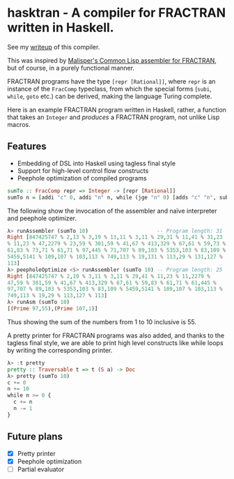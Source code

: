 # hasktran - A compiler for FRACTRAN written in Haskell.

See my
[writeup](https://siraben.dev/2020/02/26/translating_cl.html) of
this compiler.

This was inspired by [Malisper's Common Lisp assembler for
FRACTRAN](https://malisper.me/building-fizzbuzz-fractran-bottom/), but
of course, in a purely functional manner.

FRACTRAN programs have the type `[repr [Rational]]`, where `repr` is
an instance of the `FracComp` typeclass, from which the special forms
(`subi`, `while`, `goto` etc.) can be derived, making the language
Turing complete.

Here is an example FRACTRAN program written in Haskell, rather, a
function that takes an `Integer` and _produces_ a FRACTRAN program,
not unlike Lisp macros.

## Features
- Embedding of DSL into Haskell using tagless final style
- Support for high-level control flow constructs
- Peephole optimization of compiled programs
```haskell
sumTo :: FracComp repr => Integer -> [repr [Rational]]
sumTo n = [addi "c" 0, addi "n" n, while (jge "n" 0) [adds "c" "n", subi "n" 1]]
```

The following show the invocation of the assembler and naïve
interpreter and peephole optimizer.
```haskell
λ> runAssembler (sumTo 10)                      -- Program length: 31
Right [847425747 % 2,13 % 3,19 % 13,11 % 3,11 % 29,31 % 11,41 % 31,23
% 11,23 % 47,2279 % 23,59 % 301,59 % 41,67 % 413,329 % 67,61 % 59,73 %
61,83 % 73,71 % 61,71 % 97,445 % 71,707 % 89,103 % 5353,103 % 83,109 %
5459,5141 % 109,107 % 103,113 % 749,113 % 19,131 % 113,29 % 131,127 %
113]
λ> peepholeOptimize <$> runAssembler (sumTo 10) -- Program length: 25
Right [847425747 % 2,19 % 3,11 % 3,11 % 29,41 % 11,23 % 11,2279 %
47,59 % 301,59 % 41,67 % 413,329 % 67,61 % 59,83 % 61,71 % 61,445 %
97,707 % 89,103 % 5353,103 % 83,109 % 5459,5141 % 109,107 % 103,113 %
749,113 % 19,29 % 113,127 % 113]
λ> runAsm (sumTo 10)
[(Prime 97,55),(Prime 107,1)]
```

Thus showing the sum of the numbers from 1 to 10 inclusive is 55.

A pretty printer for FRACTRAN programs was also added, and thanks to
the tagless final style, we are able to print high level constructs
like while loops by writing the corresponding printer.
```haskell
λ> :t pretty
pretty :: Traversable t => t (S a) -> Doc
λ> pretty (sumTo 10)
c += 0
n += 10
while n >= 0 {
  c += n
  n -= 1
}
```
## Future plans
- [x] Pretty printer
- [x] Peephole optimization
- [ ] Partial evaluator
